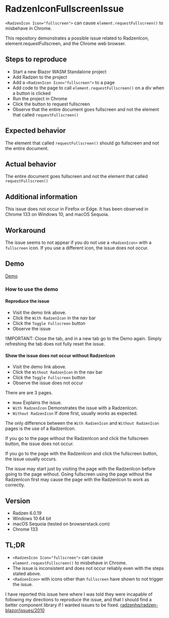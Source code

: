 # RadzenIconFullscreenIssue
`<RadzenIcon Icon="fullscreen">` can cause `element.requestFullscreen()` to misbehave in Chrome.

This repository demonstrates a possible issue related to RadzenIcon, element.requestFullscreen, and the Chrome web browser.

## Steps to reproduce
- Start a new Blazor WASM Standalone project
- Add Radzen to the project
- Add a `<RadzenIcon Icon="fullscreen">` to a page
- Add code to the page to call `element.requestFullscreen()` on a div when a button is clicked
- Run the project in Chrome
- Click the button to request fullscreen
- Observe that the entire document goes fullscreen and not the element that called `requestFullscreen()`

## Expected behavior
The element that called `requestFullscreen()` should go fullscreen and not the entire document.

## Actual behavior
The entire document goes fullscreen and not the element that called `requestFullscreen()`

## Additional information
This issue does not occur in Firefox or Edge. It has been observed in Chrome 133 on Windows 10, and macOS Sequoia.

## Workaround
The issue seems to not appear if you do not use a `<RadzenIcon>` with a `fullscreen` icon. If you use a different icon, the issue does not occur.

## Demo
[Demo](https://lostbeard.github.io/RadzenIconFullscreenIssue/)

### How to use the demo

#### Reproduce the issue
- Visit the demo link above.
- Click the `With RadzenIcon` in the nav bar
- Click the `Toggle Fullscreen` button
- Observe the issue

!IMPORTANT: Close the tab, and in a new tab go to the Demo again. Simply refreshing the tab does not fully reset the issue.

#### Show the issue does not occur without RadzenIcon
- Visit the demo link above.
- Click the `Without RadzenIcon` in the nav bar
- Click the `Toggle Fullscreen` button
- Observe the issue does not occur

There are are 3 pages.  
- `Home` Explains the issue.
- `With RadzenIcon` Demonstrates the issue with a RadzenIcon.
- `Without RadzenIcon` If done first, usually works as expected.

The only difference between the `With RadzenIcon` and `Without RadzenIcon` pages is the use of a RadzenIcon.

If you go to the page without the RadzenIcon and click the fullscreen button, the issue does not occur.

If you go to the page with the RadzenIcon and click the fullscreen button, the issue usually occurs.

The issue may start just by visiting the page with the RadzenIcon before going to the page without. Going fullscreen using the page without the RadzenIcon first may cause the page with the RadzenIcon to work as correctly. 

## Version
- Radzen 6.0.19
- Windows 10 64 bit
- macOS Sequoia (tested on browserstack.com)
- Chrome 133

## TL;DR
- `<RadzenIcon Icon="fullscreen">` can cause `element.requestFullscreen()` to misbehave in Chrome.
- The issue is inconsistent and does not occur reliably even with the steps stated above.
- `<RadzenIcon>` with icons other than `fullscreen` have shown to not trigger the issue.

I have reported this issue here where I was told they were incapable of following my directions to reproduce the issue, and that I should find a better component library if I wanted issues to be fixed.
[radzenhq/radzen-blazor/issues/2010](https://github.com/radzenhq/radzen-blazor/issues/2010)
